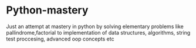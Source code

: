# Python-mastery
Just an attempt at mastery in python by solving elementary problems like pallindrome,factorial to implementation of data structures, algorithms, string test proccesing, advanced oop concepts etc
